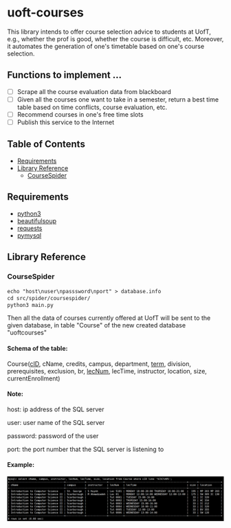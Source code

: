 # uoft-courses

This library intends to offer course selection advice to students at UofT, e.g., whether the prof is good, whether the course is difficult, etc. Moreover, it automates the generation of one's timetable based on one's course selection.

## Functions to implement ...
  - [ ] Scrape all the course evaluation data from blackboard
  - [ ] Given all the courses one want to take in a semester, return a best time table based on time conflicts, course evaluation, etc.
  - [ ] Recommend courses in one's free time slots
  - [ ] Publish this service to the Internet

## Table of Contents
- [Requirements](#requirements)
- [Library Reference](#library-reference)
	- [CourseSpider](#coursespider)

## Requirements
 - [python3](https://www.python.org/downloads/release/python-352/)
 - [beautifulsoup](https://www.crummy.com/software/BeautifulSoup/bs4/doc/#installing-beautiful-soup)
 - [requests](http://docs.python-requests.org/en/master/user/install/)
 - [pymysql](https://github.com/PyMySQL/PyMySQL)

## Library Reference

### CourseSpider
```shell
echo "host\nuser\npasssword\nport" > database.info
cd src/spider/coursespider/ 
python3 main.py 
```
Then all the data of courses currently offered at UofT will be sent to the given database, in table "Course" of the new created database "uoftcourses"

#### Schema of the table:
Course(<u>cID</u>, cName, credits, campus, department, <u>term</u>, division, prerequisites, exclusion, br, <u>lecNum</u>, lecTime, instructor, location, size, currentEnrollment)

#### Note:
host: ip address of the SQL server

user: user name of the SQL server

password: password of the user 

port: the port number that the SQL server is listening to

#### Example:
![database](https://github.com/Walden-Shen/uoft-courses/blob/master/img/database_example.png?raw=true)
